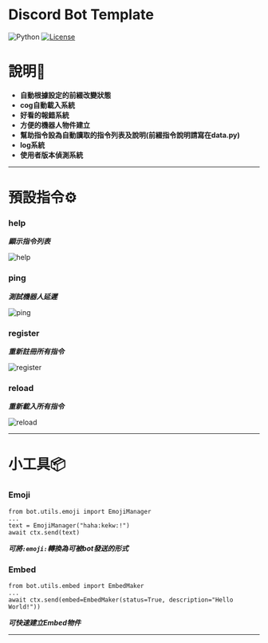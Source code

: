 # Discord Bot Template

![Python](https://img.shields.io/badge/python-3670A0?style=for-the-badge&logo=python&logoColor=ffdd54)
[![License](https://img.shields.io/github/license/lucasw0908/Discord-Bot-Template.svg)](https://github.com/lucasw0908/Discord-Bot-Template/blob/master/LICENSE)

# 說明📖

* **自動根據設定的前綴改變狀態**
* **cog自動載入系統**
* **好看的報錯系統**
* **方便的機器人物件建立**
* **幫助指令設為自動讀取的指令列表及說明(前綴指令說明請寫在data.py)**
* **log系統**
* **使用者版本偵測系統**

****

# 預設指令⚙️

### **help**
***顯示指令列表***

![help](https://imgur.com/QklpRs3.png)

### **ping**
***測試機器人延遲***

![ping](https://imgur.com/QYwWpnT.png)

### **register**
***重新註冊所有指令***

![register](https://imgur.com/L90vY6K.png)

### **reload**
***重新載入所有指令***

![reload](https://imgur.com/hji5neY.png)

****

# 小工具📦

### Emoji
```python=
from bot.utils.emoji import EmojiManager
...
text = EmojiManager("haha:kekw:!")
await ctx.send(text)
```
_**可將`:emoji:`轉換為可被bot發送的形式**_
### Embed
```python=
from bot.utils.embed import EmbedMaker
...
await ctx.send(embed=EmbedMaker(status=True, description="Hello World!"))
```
_**可快速建立Embed物件**_

****
